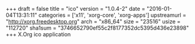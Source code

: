 +++
draft = false
title = "ico"
version = "1.0.4-2"
date = "2016-01-04T13:31:11"
categories = ['x11', 'xorg-core', 'xorg-apps']
upstreamurl = "http://xorg.freedesktop.org"
arch = "x86_64"
size = "23516"
usize = "112720"
sha1sum = "3746652790ef55c2f8177352dc5395d436e23898"
+++
X.Org ico application